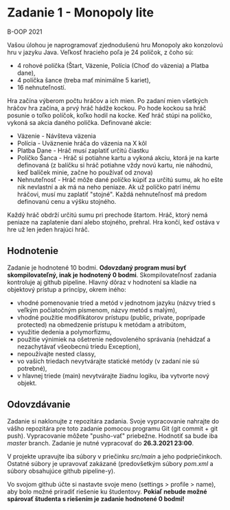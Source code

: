 # Zadanie 1 - Monopoly lite
B-OOP 2021

Vašou úlohou je naprogramovať zjednodušenú hru Monopoly ako konzolovú hru v jazyku Java. Veľkosť hracieho poľa je 24 políčok, z čoho sú:

* 4 rohové políčka (Štart, Väzenie, Polícia (Choď do väzenia) a Platba dane),
* 4 políčka šance (treba mať minimálne 5 kariet),
* 16 nehnuteľností.

Hra začína výberom počtu hráčov a ich mien. Po zadaní mien všetkých hráčov hra začína, a prvý hráč hádže kockou. Po hode kockou sa hráč posunie o toľko políčok, koľko hodil na kocke. Keď hráč stúpi na políčko, vykoná sa akcia daného políčka. Definované akcie:

* Väzenie - Návšteva väzenia
* Polícia - Uväznenie hráča do väzenia na X kôl
* Platba Dane - Hráč musí zaplatiť určitú čiastku
* Políčko Šanca - Hráč si potiahne kartu a vykoná akciu, ktorá je na karte definovaná (z balíčku si hráč potiahne vždy novú kartu, nie náhodnú, keď balíček minie, začne ho používať od znova)
* Nehnuteľnosť - Hráč môže dané políčko kúpiť za určitú sumu, ak ho ešte nik nevlastní a ak má na neho peniaze. Ak už políčko patrí inému hráčovi, musí mu zaplatiť "stojné". Každá nehnuteľnosť má predom definovanú cenu a výšku stojného.

Každý hráč obdrží určitú sumu pri prechode štartom. Hráč, ktorý nemá peniaze na zaplatenie daní alebo stojného, prehral. Hra končí, keď ostáva v hre už len jeden hrajúci hráč.

## Hodnotenie

Zadanie je hodnotené 10 bodmi. **Odovzdaný program musí byť skompilovateľný, inak je
hodnotený 0 bodmi**. Skompilovateľnosť zadania kontroluje aj github pipeline. Hlavný dôraz v hodnotení sa kladie na objektový prístup a princípy,
okrem iného:

* vhodné pomenovanie tried a metód v jednotnom jazyku (názvy tried s veľkým počiatočným písmenom, názvy metód s malým),
* vhodné použitie modifikátorov prístupu (public, private, poprípade protected) na obmedzenie prístupu k metódam a atribútom,
* využitie dedenia a polymorfizmu,
* použitie výnimiek na ošetrenie nedovoleného správania (nehádzať a nezachytávať všeobecnú triedu Exception),
* nepoužívajte nested classy,
* vo vašich triedach nevytvárajte statické metódy (v zadaní nie sú potrebné),
* v hlavnej triede (main) nevytvárajte žiadnu logiku, iba vytvorte nový objekt.

## Odovzdávanie
Zadanie si naklonujte z repozitára zadania. Svoje vypracovanie nahrajte do vášho repozitára pre toto zadanie pomocou programu Git (git commit + git push). Vypracovanie môžete "pusho-vať" priebežne. Hodnotiť sa bude iba _master_ branch. Zadanie je nutné vypracovať do **26.3.2021 23:00**.

V projekte upravujte iba súbory v priečinku _src/main_ a jeho podpriečinkoch. Ostatné súbory je upravovať zakázané (predovšetkým súbory _pom.xml_ a súbory obsahujúce github pipeline-y).

Vo svojom github účte si nastavte svoje meno (settings > profile > name), aby bolo možné priradiť riešenie ku študentovy. **Pokiaľ nebude možné spárovať študenta s riešením je zadanie hodnotené 0 bodmi!**

[comment]: <> (# Assignment 1 - Monopoly lite)

[comment]: <> (B-OOP 2021)

